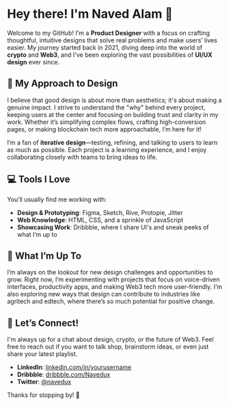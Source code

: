 # Hey there! I'm Naved Alam 👋 

Welcome to my GitHub! I'm a **Product Designer** with a focus on crafting thoughtful, intuitive designs that solve real problems and make users’ lives easier. My journey started back in 2021, diving deep into the world of **crypto** and **Web3**, and I've been exploring the vast possibilities of **UI/UX design** ever since. 

## 🎨 My Approach to Design

I believe that good design is about more than aesthetics; it's about making a genuine impact. I strive to understand the "why" behind every project, keeping users at the center and focusing on building trust and clarity in my work. Whether it’s simplifying complex flows, crafting high-conversion pages, or making blockchain tech more approachable, I’m here for it!

I’m a fan of **iterative design**—testing, refining, and talking to users to learn as much as possible. Each project is a learning experience, and I enjoy collaborating closely with teams to bring ideas to life.

## 💻 Tools I Love

You’ll usually find me working with:
- **Design & Prototyping**: Figma, Sketch, Rive, Protopie, Jitter
- **Web Knowledge**: HTML, CSS, and a sprinkle of JavaScript
- **Showcasing Work**: Dribbble, where I share UI's and sneak peeks of what I’m up to

## 🌱 What I’m Up To

I’m always on the lookout for new design challenges and opportunities to grow. Right now, I’m experimenting with projects that focus on voice-driven interfaces, productivity apps, and making Web3 tech more user-friendly. I’m also exploring new ways that design can contribute to industries like agritech and edtech, where there’s so much potential for positive change.

## 🤝 Let’s Connect!

I'm always up for a chat about design, crypto, or the future of Web3. Feel free to reach out if you want to talk shop, brainstorm ideas, or even just share your latest playlist.

- **LinkedIn**: [linkedin.com/in/yourusername](https://linkedin.com/in/navedux)
- **Dribbble**: [dribbble.com/Navedux](https://dribbble.com/Navedux)
- **Twitter**: [@navedux](https://twitter.com/navedux)

Thanks for stopping by! 👋
